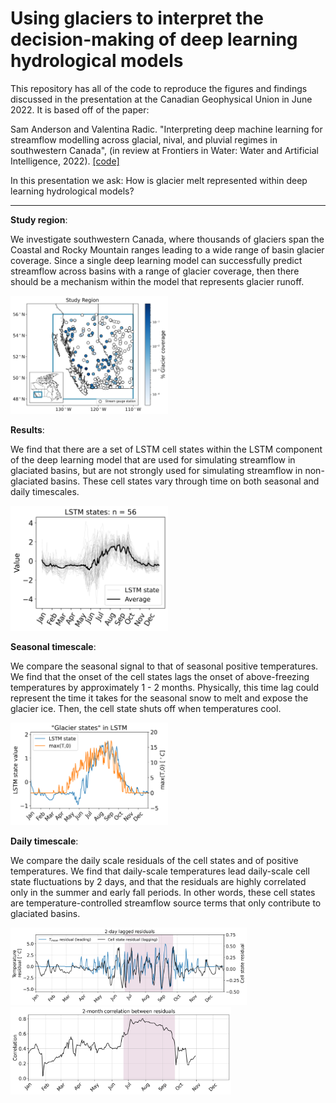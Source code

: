 # Using glaciers to interpret the decision-making of deep learning hydrological models
  
This repository has all of the code to reproduce the figures and findings discussed in the presentation at the Canadian Geophysical Union in June 2022.  It is based off of the paper:  

Sam Anderson and Valentina Radic. "Interpreting deep machine learning for streamflow modelling across glacial, nival, and pluvial regimes in southwestern Canada", (in review at Frontiers in Water: Water and Artificial Intelligence, 2022). [[code]](https://github.com/andersonsam/cnn_lstm_interpret)  

In this presentation we ask: How is glacier melt represented within deep learning hydrological models?  

___
**Study region**:  

We investigate southwestern Canada, where thousands of glaciers span the Coastal and Rocky Mountain ranges leading to a wide range of basin glacier coverage.  Since a single deep learning model can successfully predict streamflow across basins with a range of glacier coverage, then there should be a mechanism within the model that represents glacier runoff.

<img src= "https://github.com/andersonsam/CGU_2022_glacier_interpret/blob/main/Figures/CGU_study_region.png" width=50% >  

**Results**:  

We find that there are a set of LSTM cell states within the LSTM component of the deep learning model that are used for simulating streamflow in glaciated basins, but are not strongly used for simulating streamflow in non-glaciated basins.  These cell states vary through time on both seasonal and daily timescales.  

<img src= "https://github.com/andersonsam/CGU_2022_glacier_interpret/blob/main/Figures/cell_states_glacial_cluster.png" width=50% >  

**Seasonal timescale**: 

We compare the seasonal signal to that of seasonal positive temperatures.  We find that the onset of the cell states lags the onset of above-freezing temperatures by approximately 1 - 2 months.  Physically, this time lag could represent the time it takes for the seasonal snow to melt and expose the glacier ice. Then, the cell state shuts off when temperatures cool.  

<img src= "https://github.com/andersonsam/CGU_2022_glacier_interpret/blob/main/Figures/LSTM_state_day_season_shade_Tday_Tseason_Tres__1_0_0_1_0.png" width=50% >  

**Daily timescale**:  

We compare the daily scale residuals of the cell states and of positive temperatures.  We find that daily-scale temperatures lead daily-scale cell state fluctuations by 2 days, and that the residuals are highly correlated only in the summer and early fall periods.  In other words, these cell states are temperature-controlled streamflow source terms that only contribute to glaciated basins.

<img src= "https://github.com/andersonsam/CGU_2022_glacier_interpret/blob/main/Figures/residuals_state_T_lag_highlight__1_1_2_1.png" width=75% >  
<img src= "https://github.com/andersonsam/CGU_2022_glacier_interpret/blob/main/Figures/correlation_state_temp_residuals.png" width=70% >  
